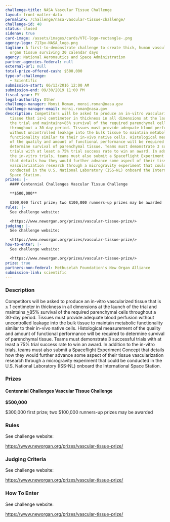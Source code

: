 ```yaml
---
challenge-title: NASA Vascular Tissue Challenge
layout: front-matter-data
permalink: /challenge/nasa-vascular-tissue-challenge/
challenge-id: 48
status: closed
sidenav: true
card-image: /assets/images/cards/VTC-logo-rectangle-.png
agency-logo: 717px-NASA_logo.png
tagline: A first-to-demonstrate challenge to create thick, human vascularized
  organ tissue surviving 30 calendar days
agency: National Aeronautics and Space Administration
partner-agencies-federal: null
external-url: null
total-prize-offered-cash: $500,000
type-of-challenge:
  - Scientific
submission-start: 06/13/2016 12:00 AM
submission-end: 09/30/2019 11:00 PM
fiscal-year: FY
legal-authority: Other
challenge-manager: Monsi Roman, monsi.roman@nasa.gov
challenge-manager-email: monsi.roman@nasa.gov
description: Competitors will be asked to produce an in-vitro vascularized
  tissue that is>1 centimeter in thickness in all dimensions at the launch of
  the trial and maintains>85% survival of the required parenchymal cells
  throughout a 30-day period. Tissues must provide adequate blood perfusion
  without uncontrolled leakage into the bulk tissue to maintain metabolic
  functionality similar to their in-vivo native cells. Histological measurement
  of the quality and amount of functional performance will be required to
  determine survival of parenchymal tissue. Teams must demonstrate 3 successful
  trials with at least a 75% trial success rate to win an award. In addition to
  the in-vitro trials, teams must also submit a Spaceflight Experiment Concept
  that details how they would further advance some aspect of their tissue
  vascularization research through a microgravity experiment that could be
  conducted in the U.S. National Laboratory (ISS-NL) onboard the International
  Space Station.
prizes: |-
  #### Centennial Challenges Vascular Tissue Challenge

  **$500,000**

  $300,000 first prize; two $100,000 runners-up prizes may be awarded
rules: |-
  See challenge website:

  <https://www.neworgan.org/prizes/vascular-tissue-prize/>
judging: |-
  See challenge website:

  <https://www.neworgan.org/prizes/vascular-tissue-prize/>
how-to-enter: |-
  See challenge website:

  <https://www.neworgan.org/prizes/vascular-tissue-prize/>
prize: true
partners-non-federal: Methuselah Foundation's New Organ Alliance
submission-link: scientific
---
```




<!-- Description start -->
### Description


<div class="description">
                          <p>Competitors will be asked to produce an in-vitro vascularized tissue that is <span style="text-decoration: underline;">&gt;</span> 1 centimeter in thickness in all dimensions at the launch of the trial and maintains <span style="text-decoration: underline;">&gt;</span>85% survival of the required parenchymal cells throughout a 30-day period. Tissues must provide adequate blood perfusion without uncontrolled leakage into the bulk tissue to maintain metabolic functionality similar to their in-vivo native cells. Histological measurement of the quality and amount of functional performance will be required to determine survival of parenchymal tissue. Teams must demonstrate 3 successful trials with at least a 75% trial success rate to win an award. In addition to the in-vitro trials, teams must also submit a Spaceflight Experiment Concept that details how they would further advance some aspect of their tissue vascularization research through a microgravity experiment that could be conducted in the U.S. National Laboratory (ISS-NL) onboard the International Space Station.</p>
              </div>

<!-- Prizes start -->
### Prizes


<div class="prize-item">
        <h4 class="usa-text-primary">Centennial Challenges Vascular Tissue Challenge</h4>
                          <p class="prize"><strong>$500,000</strong></p>
                          <div class="description">
            $300,000 first prize; two $100,000 runners-up prizes may be awarded
          </div>
              </div>
          
<!-- Rules start -->
### Rules 


<div class="text-left">
              <p>See challenge website:</p>
<p><span style="text-decoration: underline;"><a href="https://www.neworgan.org/prizes/vascular-tissue-prize/" target="_blank" rel="noopener">https://www.neworgan.org/prizes/vascular-tissue-prize/</a></span></p>
            </div>
            
<!-- Judging start -->
### Judging Criteria


<div class="text-left">
              <p>See challenge website:</p>
<p><span style="text-decoration: underline;"><a href="https://www.neworgan.org/prizes/vascular-tissue-prize/" target="_blank" rel="noopener">https://www.neworgan.org/prizes/vascular-tissue-prize/</a></span></p>
            </div>
            
<!--  How To Enter start -->
### How To Enter


<div class="text-left">
              <p>See challenge website:</p>
<p><span style="text-decoration: underline;"><a href="https://www.neworgan.org/prizes/vascular-tissue-prize/" target="_blank" rel="noopener">https://www.neworgan.org/prizes/vascular-tissue-prize/</a></span></p>
            </div>
